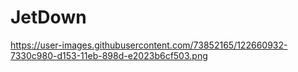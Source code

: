 # JetDown
https://user-images.githubusercontent.com/73852165/122660932-7330c980-d153-11eb-898d-e2023b6cf503.png
